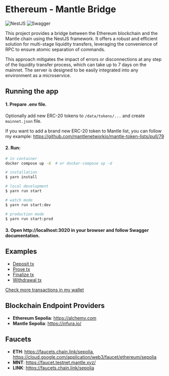 # Ethereum - Mantle Bridge
![NestJS](https://img.shields.io/badge/nestjs-v10.3.9-E0234E.svg)
![Swagger](https://img.shields.io/badge/swagger-v7.3.1-brightgreen.svg)

This project provides a bridge between the Ethereum blockchain and the Mantle chain using the NestJS framework. 
It offers a robust and efficient solution for multi-stage liquidity transfers, leveraging the convenience of RPC 
to ensure atomic separation of commands. 

This approach mitigates the impact of errors or disconnections at any step of the liquidity transfer process, which can take 
up to 7 days on the mainnet. The server is designed to be easily integrated into any environment as a microservice.

## Running the app
#### 1. Prepare .env file. 
Optionally add new ERC-20 tokens to `/data/tokens/...` and create `mainnet.json` file.

If you want to add a brand new ERC-20 token to Mantle list, you can follow my example: https://github.com/mantlenetworkio/mantle-token-lists/pull/79

#### 2. Run:
```bash
# in container
docker compose up -d  # or docker-compose up -d

# installation
$ yarn install

# local development
$ yarn run start

# watch mode
$ yarn run start:dev

# production mode
$ yarn run start:prod
```
#### 3. Open http://localhost:3020 in your browser and follow Swagger documentation.

## Examples
- [Deposit tx](https://sepolia.etherscan.io/tx/0x4bb0d94f7b588f26f6ebe2e4fa0f4dbf23fb8f9468149e5c4d2fa15595c4c33b)
- [Prove tx](https://sepolia.etherscan.io/tx/0xfb0eae17f02dc4ad44cf0f9845fec2511c21bf7baf9d4bd5fa647feb21a2c327)
- [Finalize tx](https://sepolia.etherscan.io/tx/0xd689de7acd3b87ef2d1be7cf30d86cdad7b11d21dc1c26ef21250721773dbba0)
- [Withdrawal tx](https://sepolia.mantlescan.xyz/tx/0x1e6755bb7b4191b8c786939d28d66a8c5b1259ab2f50a8f7a5dd5d5e484e17e5)

[Check more transactions in my wallet](https://sepolia.etherscan.io/address/0xc492ad183c47196c34d3650bbac6a9b986fd4be0)

## Blockchain Endpoint Providers
- **Ethereum Sepolia**: https://alchemy.com
- **Mantle Sepolia**: https://infura.io/

## Faucets
- **ETH**: https://faucets.chain.link/sepolia, https://cloud.google.com/application/web3/faucet/ethereum/sepolia
- **MNT**: https://faucet.testnet.mantle.xyz/
- **LINK**: https://faucets.chain.link/sepolia

